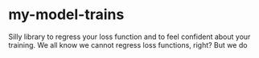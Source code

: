 # my-model-trains
Silly library to regress your loss function and to feel confident about your training. We all know we cannot regress loss functions, right? But we do

